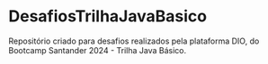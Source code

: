 # DesafiosTrilhaJavaBasico
Repositório criado para desafios realizados  pela plataforma DIO, do Bootcamp Santander 2024 - Trilha Java Básico.
